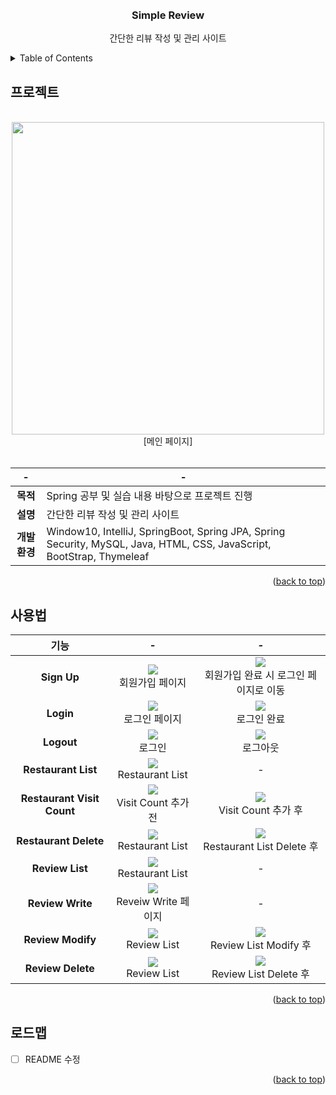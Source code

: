 
<div id="top"></div>

<br />
<br />

<div align="center">
<h3 align="center">Simple Review</h3>

  <p align="center">
    간단한 리뷰 작성 및 관리 사이트
    <br />
  </p>
</div>


<!-- TABLE OF CONTENTS -->
<details>
  <summary>Table of Contents</summary>
  <ol>
    <li>
      <a href="#프로젝트">프로젝트</a>
    </li>
    <li>
      <a href="#사용법">사용법</a>
    </li>
    <li>
      <a href="#로드맵">로드맵</a>
    </li>
  </ol>
</details>


<!-- ABOUT THE PROJECT -->
## 프로젝트
<br>

<div align="center">
  <img src="https://user-images.githubusercontent.com/72875528/146542755-c94949aa-f15b-486a-afed-4069d2596ab0.PNG" width="500">  
  <br>
  [메인 페이지]
  
  <br>
  <br>

  |-|-|
  |:---:|---|
  |**목적**|Spring 공부 및 실습 내용 바탕으로 프로젝트 진행|
  |**설명**|간단한 리뷰 작성 및 관리 사이트|
  |**개발환경**|Window10, IntelliJ, SpringBoot, Spring JPA, Spring Security, MySQL, Java, HTML, CSS, JavaScript, BootStrap, Thymeleaf|

</div>

<p align="right">(<a href="#top">back to top</a>)</p>

<!-- USAGE -->
## 사용법

<div align="center">
  
  |기능|-|-|
  |:---:|:---:|:---:|
  |**Sign Up**|<img src="https://user-images.githubusercontent.com/72875528/148559626-d0839ef8-be9d-46c1-97ed-c45fb247d0d8.PNG"><div>회원가입 페이지</div>|<img src="https://user-images.githubusercontent.com/72875528/148559631-c1f5068e-21d0-4b2f-a9f9-510131a22bb5.PNG"><div>회원가입 완료 시 로그인 페이지로 이동</div>|
  |**Login**|<img src="https://user-images.githubusercontent.com/72875528/148559631-c1f5068e-21d0-4b2f-a9f9-510131a22bb5.PNG"><div>로그인 페이지</div>|<img src="https://user-images.githubusercontent.com/72875528/148559632-83eb80d8-da64-4ea4-8e76-a8d4be31b39a.PNG"><div>로그인 완료</div>|
  |**Logout**|<img src="https://user-images.githubusercontent.com/72875528/148559632-83eb80d8-da64-4ea4-8e76-a8d4be31b39a.PNG"><div>로그인</div>|<img src="https://user-images.githubusercontent.com/72875528/148559634-4ce6f2fb-a2d0-4516-a88f-5c522e0cf80d.PNG"><div>로그아웃</div>|
  |**Restaurant List**|<img src="https://user-images.githubusercontent.com/72875528/148559627-bfff1611-9945-4d8f-9434-04d3ac50bb86.PNG"><div>Restaurant List</div>|-|
  |**Restaurant Visit Count**|<img src="https://user-images.githubusercontent.com/72875528/148559627-bfff1611-9945-4d8f-9434-04d3ac50bb86.PNG"><div>Visit Count 추가 전</div>|<img src="https://user-images.githubusercontent.com/72875528/148559630-f12b603e-af67-4803-9965-9a58f3a06b46.PNG"><div>Visit Count 추가 후</div>|
  |**Restaurant Delete**|<img src="https://user-images.githubusercontent.com/72875528/148559630-f12b603e-af67-4803-9965-9a58f3a06b46.PNG"><div>Restaurant List</div>|<img src="https://user-images.githubusercontent.com/72875528/148559629-b20e251a-6fbb-4c0c-af9b-a24c36b1c94e.PNG"><div>Restaurant List Delete 후</div>|
  |**Review List**|<img src="https://user-images.githubusercontent.com/72875528/148559641-784fcbe5-bb24-48fd-9d98-f62ecedbe9d1.PNG"><div>Restaurant List</div>|-|
  |**Review Write**|<img src="https://user-images.githubusercontent.com/72875528/148559638-0a2be7a7-a653-4be1-aaa2-6c5e5b4e927d.PNG"><div>Reveiw Write 페이지</div>|-|
  |**Review Modify**|<img src="https://user-images.githubusercontent.com/72875528/148559641-784fcbe5-bb24-48fd-9d98-f62ecedbe9d1.PNG"><div>Review List</div>|<img src="https://user-images.githubusercontent.com/72875528/148559648-2217537e-2fb9-4e42-b1f3-84206893b9a5.PNG"><div>Review List Modify 후</div>|
  |**Review Delete**|<img src="https://user-images.githubusercontent.com/72875528/148559648-2217537e-2fb9-4e42-b1f3-84206893b9a5.PNG"><div>Review List</div>|<img src="https://user-images.githubusercontent.com/72875528/148559645-30f9e36e-9db6-4778-9fac-251970ebfb01.PNG"><div>Review List Delete 후</div>|
  
</div>

<p align="right">(<a href="#top">back to top</a>)</p>

<!-- ROADMAP -->
## 로드맵
- [ ] README 수정

<p align="right">(<a href="#top">back to top</a>)</p>
